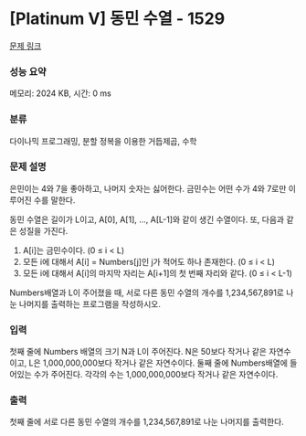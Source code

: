 # [Platinum V] 동민 수열 - 1529 

[문제 링크](https://www.acmicpc.net/problem/1529) 

### 성능 요약

메모리: 2024 KB, 시간: 0 ms

### 분류

다이나믹 프로그래밍, 분할 정복을 이용한 거듭제곱, 수학

### 문제 설명

<p>은민이는 4와 7을 좋아하고, 나머지 숫자는 싫어한다. 금민수는 어떤 수가 4와 7로만 이루어진 수를 말한다.</p>

<p>동민 수열은 길이가 L이고, A[0], A[1], ..., A[L-1]와 같이 생긴 수열이다. 또, 다음과 같은 성질을 가진다.</p>

<ol>
	<li>A[i]는 금민수이다. (0 ≤ i < L)</li>
	<li>모든 i에 대해서 A[i] = Numbers[j]인 j가 적어도 하나 존재한다. (0 ≤ i < L)</li>
	<li>모든 i에 대해서 A[i]의 마지막 자리는 A[i+1]의 첫 번째 자리와 같다. (0 ≤ i < L-1)</li>
</ol>

<p>Numbers배열과 L이 주어졌을 때, 서로 다른 동민 수열의 개수를 1,234,567,891로 나눈 나머지를 출력하는 프로그램을 작성하시오.</p>

### 입력 

 <p>첫째 줄에 Numbers 배열의 크기 N과 L이 주어진다. N은 50보다 작거나 같은 자연수이고, L은 1,000,000,000보다 작거나 같은 자연수이다. 둘째 줄에 Numbers배열에 들어있는 수가 주어진다. 각각의 수는 1,000,000,000보다 작거나 같은 자연수이다.</p>

### 출력 

 <p>첫째 줄에 서로 다른 동민 수열의 개수를 1,234,567,891로 나눈 나머지를 출력한다.</p>

